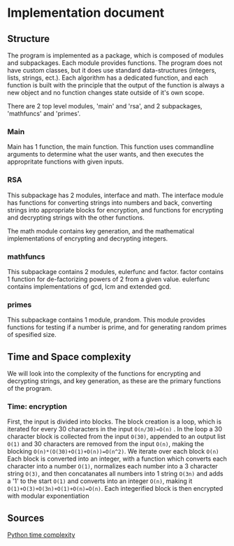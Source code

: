 # Implementation document

## Structure
The program is implemented as a package, which is composed of modules and subpackages. Each module provides functions. The program does not have custom classes, but it does use standard data-structures (integers, lists, strings, ect.). Each algorithm has a dedicated function, and each function is built with the principle that the output of the function is always a new object and no function changes state outside of it's own scope. 
 
There are 2 top level modules, 'main' and 'rsa', and 2 subpackages, 'mathfuncs' and 'primes'.

### Main
Main has 1 function, the main function. This function uses commandline arguments to determine what the user wants, and then executes the appropritate functions with given inputs.

### RSA
This subpackage has 2 modules, interface and math. The interface module has functions for converting strings into numbers and back, converting strings into appropriate blocks for encryption, and functions for encrypting and decrypting strings with the other functions.

The math module contains key generation, and the mathematical implementations of encrypting and decrypting integers.

### mathfuncs
This subpackage contains 2 modules, eulerfunc and factor. factor contains 1 function for de-factorizing powers of 2 from a given value. eulerfunc contains implementations of gcd, lcm and extended gcd.

### primes
This subpackage contains 1 module, prandom. This module provides functions for testing if a number is prime, and for generating random primes of spesified size.

## Time and Space complexity
We will look into the complexity of the functions for encrypting and decrypting strings, and key generation, as these are the primary functions of the program.

### Time: encryption

First, the input is divided into blocks. The block creation is a loop, which is iterated for every 30 characters in the input `O(n/30)=O(n)` . In the loop a 30 character block is collected from the input `O(30)`, appended to an output list `O(1)` and 30 characters are removed from the input `O(n)`, making the blocking `O(n)*(O(30)+O(1)+O(n))=O(n^2)`. We iterate over each block `O(n)` Each block is converted into an integer, with a function which converts each character into a number `O(1)`, normalizes each number into a 3 character string `O(3)`, and then concatanates all numbers into 1 string `O(3n)` and adds a '1' to the start `O(1)` and converts into an integer `O(n)`, making it `O(1)+O(3)+O(3n)+O(1)+O(n)=O(n)`. Each integerified block is then encrypted with modular exponentiation


## Sources

[Python time complexity](https://wiki.python.org/moin/TimeComplexity)
